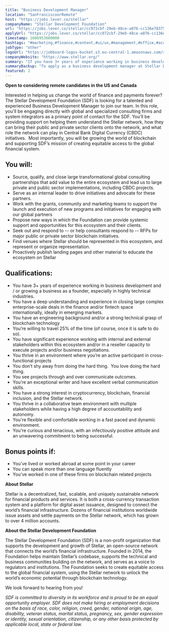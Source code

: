 ```yaml
---
title: "Business Development Manager"
location: "SanFranciscoorRemote"
host: "https://jobs.lever.co/stellar"
companyName: "Stellar Development Foundation"
url: "https://jobs.lever.co/stellar/cc972cbf-29eb-48ce-a076-cc136e78375f"
applyUrl: "https://jobs.lever.co/stellar/cc972cbf-29eb-48ce-a076-cc136e78375f/apply"
timestamp: 1606953600000
hashtags: "#marketing,#finance,#content,#ui/ux,#management,#office,#accountant"
jobType: "other"
logoUrl: "https://jobboard-logos-bucket.s3.eu-central-1.amazonaws.com/stellar-development-foundation"
companyWebsite: "https://www.stellar.org/"
summary: "If you have 3+ years of experience working in business development and / or growing a business as a founder, especially in highly technical industries, consider applying to Stellar Development Foundation's job post for a new business development manager."
summaryBackup: "To apply as a business development manager at Stellar Development Foundation, you preferably need to have some knowledge of: #accountant, #marketing, #finance."
featured: 2
---
```


**Open to considering remote candidates in the US and Canada**

Interested in helping us change the world of finance and payments forever? The Stellar Development Foundation (SDF) is looking for a talented and experienced Business Development Manager to join our team. In this role, you'll be engaging directly with global and specialized consulting firms and system integrators as a primary point of contact for the SDF. You’ll be providing support on helping them understand the Stellar network, how they can bring their public and private sector clients onto the network, and what role the network can play in Central Bank Digital Currency (CBDC) initiatives.  Most importantly, you will be growing the world of blockchain and supporting SDF’s mission of creating equitable access to the global financial system. 

## You will:

*   Source, qualify, and close large transformational global consulting partnerships that add value to the entire ecosystem and lead us to large private and public sector implementations, including CBDC projects.
*   Serve as an internal leader to drive initiatives and advocate for these partners.
*   Work with the grants, community and marketing teams to support the launch and execution of new programs and initiatives for engaging with our global partners
*   Propose new ways in which the Foundation can provide systemic support and opportunities for this ecosystem and their clients.
*   Seek out and respond to -- or help consultants respond to -- RFPs for major public or private sector blockchain initiatives.
*   Find venues where Stellar should be represented in this ecosystem, and represent or organize representation.
*   Proactively publish landing pages and other material to educate the ecosystem on Stellar

## Qualifications:

*   You have 3+ years of experience working in business development and / or growing a business as a founder, especially in highly technical industries.
*   You have a deep understanding and experience in closing large complex enterprise-scale deals in the finance and/or fintech space internationally, ideally in emerging markets.
*   You have an engineering background and/or a strong technical grasp of blockchain technology
*   You’re willing to travel 25% of the time (of course, once it is safe to do so).
*   You have significant experience working with internal and external stakeholders within this ecosystem and/or in a reseller capacity to execute projects and/or business negotiations.
*   You thrive in an environment where you’re an active participant in cross-functional projects
*   You don’t shy away from doing the hard thing.  You love doing the hard thing.
*   You see projects through and over communicate outcomes.
*   You’re an exceptional writer and have excellent verbal communication skills.
*   You have a strong interest in cryptocurrency, blockchain, financial inclusion, and the Stellar network.
*   You thrive in a collaborative team environment with multiple stakeholders while having a high degree of accountability and autonomy.
*   You're flexible and comfortable working in a fast paced and dynamic environment.
*   You're curious and tenacious, with an infectiously positive attitude and an unwavering commitment to being successful.

## Bonus points if:

*   You’ve lived or worked abroad at some point in your career
*   You can speak more than one language fluently
*   You’ve worked in one of these firms on blockchain related projects

**About Stellar**

Stellar is a decentralized, fast, scalable, and uniquely sustainable network for financial products and services. It is both a cross-currency transaction system and a platform for digital asset issuance, designed to connect the world’s financial infrastructure. Dozens of financial institutions worldwide issue assets and settle payments on the Stellar network, which has grown to over 4 million accounts.   

**About the Stellar Development Foundation**

The Stellar Development Foundation (SDF) is a non-profit organization that supports the development and growth of Stellar, an open-source network that connects the world’s financial infrastructure. Founded in 2014, the Foundation helps maintain Stellar’s codebase, supports the technical and business communities building on the network, and serves as a voice to regulators and institutions. The Foundation seeks to create equitable access to the global financial system, using the Stellar network to unlock the world’s economic potential through blockchain technology.

We look forward to hearing from you!

_SDF is committed to diversity in its workforce and is proud to be an equal opportunity employer. SDF does not make hiring or employment decisions on the basis of race, color, religion, creed, gender, national origin, age, disability, veteran status, marital status, pregnancy, sex, gender expression or identity, sexual orientation, citizenship, or any other basis protected by applicable local, state or federal law._
